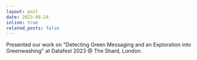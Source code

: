 ```yaml
---
layout: post
date: 2023-08-24
inline: true
related_posts: false
---
```


Presented our work on "Detecting Green Messaging and an Exploration into Greenwashing" at Datafest 2023 @ The Shard, London.